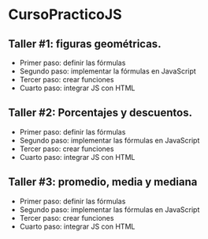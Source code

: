 # CursoPracticoJS
## Taller #1: figuras geométricas.

- Primer paso: definir las fórmulas
- Segundo paso: implementar la fórmulas en JavaScript 
- Tercer paso: crear funciones
- Cuarto paso: integrar JS con HTML

## Taller #2: Porcentajes y descuentos.

- Primer paso: definir las fórmulas
- Segundo paso: implementar las fórmulas en JavaScript 
- Tercer paso: crear funciones
- Cuarto paso: integrar JS con HTML

## Taller #3: promedio, media y mediana

- Primer paso: definir las fórmulas
- Segundo paso: implementar las fórmulas en JavaScript 
- Tercer paso: crear funciones
- Cuarto paso: integrar JS con HTML